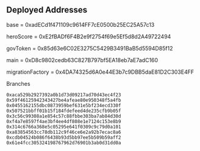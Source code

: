 ## Deployed Addresses

base =  0xadECd1f471109c9614FF7cE0500b25EC25A57c13

heroScore =  0xE2fBADf6F4B2e9f2754f69e5Ef5d8d2A49722494

govToken =  0x85d63e6C02E3275C5429B3491BaB5d5594D85f12

main =  0xD8c9802cedb63C827B797bf5EA18eb7aE7adC160

migrationFactory =  0x4DA74325d6A0e44E3b7c9DBB5daE81D2C303E4FF


Branches
```
0xaca529b2927392a0b1d73d09217ad70d43ec4f23
0x59f46125942343427be4afeae80e950348f5a4fb
0x0455162155dbc0873959bef631e5bf234ecd330f
0x507521bbff01b15f184fdefeed4de235cfb9b05f
0x3c56c99308a1e854c57c88fbbe303ba7ab84d30d
0xf4a7e8597f4ae3bf4ee4df808e1e7124c153e8b9
0x314c6766a368e5c05295e641f0309c9c79d0a101
0xa83854563cc78db112c9f46ce6e2a92b7ecac8a6
0xcdb04524b086f6438b93d5bb97ee5b509b59aff2
0x61e4fcc305324198767962d76901b3ab0d31dd0a
```
